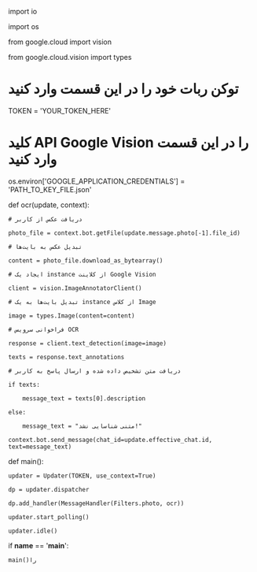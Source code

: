 import io

import os

from google.cloud import vision

from google.cloud.vision import types

# توکن ربات خود را در این قسمت وارد کنید

TOKEN = 'YOUR_TOKEN_HERE'

# کلید API Google Vision را در این قسمت وارد کنید

os.environ['GOOGLE_APPLICATION_CREDENTIALS'] = 'PATH_TO_KEY_FILE.json'

def ocr(update, context):

    # دریافت عکس از کاربر

    photo_file = context.bot.getFile(update.message.photo[-1].file_id)

    # تبدیل عکس به بایت‌ها

    content = photo_file.download_as_bytearray()

    # ایجاد یک instance از کلاینت Google Vision

    client = vision.ImageAnnotatorClient()

    # تبدیل بایت‌ها به یک instance از کلاس Image

    image = types.Image(content=content)

    # فراخوانی سرویس OCR

    response = client.text_detection(image=image)

    texts = response.text_annotations

    # دریافت متن تشخیص داده شده و ارسال پاسخ به کاربر

    if texts:

        message_text = texts[0].description

    else:

        message_text = "متنی شناسایی نشد!"

    context.bot.send_message(chat_id=update.effective_chat.id, text=message_text)

def main():

    updater = Updater(TOKEN, use_context=True)

    dp = updater.dispatcher

    dp.add_handler(MessageHandler(Filters.photo, ocr))

    updater.start_polling()

    updater.idle()

if __name__ == '__main__':

    main()را
